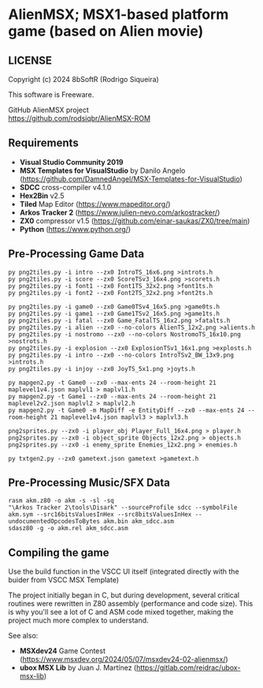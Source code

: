 # AlienMSX; MSX1-based platform game (based on Alien movie)

## LICENSE

Copyright (c) 2024 8bSoftR (Rodrigo Siqueira)

This software is Freeware.  

GitHub AlienMSX project  
<https://github.com/rodsiqbr/AlienMSX-ROM>

## Requirements

- **Visual Studio Community 2019**
- **MSX Templates for VisualStudio** by Danilo Angelo (https://github.com/DamnedAngel/MSX-Templates-for-VisualStudio)
- **SDCC** cross-compiler v4.1.0
- **Hex2Bin** v2.5
- **Tiled** Map Editor (https://www.mapeditor.org/)
- **Arkos Tracker 2** (https://www.julien-nevo.com/arkostracker/)
- **ZX0** compressor v1.5 (https://github.com/einar-saukas/ZX0/tree/main)
- **Python** (https://www.python.org/)

## Pre-Processing Game Data

``` shell
py png2tiles.py -i intro --zx0 IntroTS_16x6.png >introts.h
py png2tiles.py -i score --zx0 ScoreTSv3_16x4.png >scorets.h
py png2tiles.py -i font1 --zx0 Font1TS_32x2.png >font1ts.h
py png2tiles.py -i font2 --zx0 Font2TS_32x2.png >font2ts.h

py png2tiles.py -i game0 --zx0 Game0TSv4_16x5.png >game0ts.h
py png2tiles.py -i game1 --zx0 Game1TSv2_16x5.png >game1ts.h
py png2tiles.py -i fatal --zx0 Game_FatalTS_16x2.png >fatalts.h
py png2tiles.py -i alien --zx0 --no-colors AlienTS_12x2.png >alients.h
py png2tiles.py -i nostromo --zx0 --no-colors NostromoTS_16x10.png >nostrots.h
py png2tiles.py -i explosion --zx0 ExplosionTSv1_16x1.png >explosts.h
py png2tiles.py -i intro --zx0 --no-colors IntroTSv2_BW_13x9.png >introts.h
py png2tiles.py -i injoy --zx0 JoyTS_5x1.png >joyts.h

py mapgen2.py -t Game0 --zx0 --max-ents 24 --room-height 21 maplevel1v4.json maplvl1 > maplvl1.h
py mapgen2.py -t Game1 --zx0 --max-ents 24 --room-height 21 maplevel2v2.json maplvl2 > maplvl2.h
py mapgen2.py -t Game0 -m MapDiff -e EntityDiff --zx0 --max-ents 24 --room-height 21 maplevel1v4.json maplvl3 > maplvl3.h

png2sprites.py --zx0 -i player_obj Player_Full_16x4.png > player.h
png2sprites.py --zx0 -i object_sprite Objects_12x2.png > objects.h
png2sprites.py --zx0 -i enemy_sprite Enemies_12x2.png > enemies.h

py txtgen2.py --zx0 gametext.json gametext >gametext.h
```

## Pre-Processing Music/SFX Data


``` shell
rasm akm.z80 -o akm -s -sl -sq
"\Arkos Tracker 2\tools\Disark" --sourceProfile sdcc --symbolFile akm.sym --src16bitsValuesInHex --src8bitsValuesInHex --undocumentedOpcodesToBytes akm.bin akm_sdcc.asm
sdasz80 -g -o akm.rel akm_sdcc.asm
```

## Compiling the game

Use the build function in the VSCC UI itself (integrated directly with the buider from VSCC MSX Template)

The project initially began in C, but during development, several critical routines were rewritten in Z80 assembly (performance and code size).
This is why you'll see a lot of C and ASM code mixed together, making the project much more complex to understand.

See also:
- **MSXdev24** Game Contest (https://www.msxdev.org/2024/05/07/msxdev24-02-alienmsx/)
- **ubox MSX Lib** by Juan J. Martínez (https://gitlab.com/reidrac/ubox-msx-lib)
